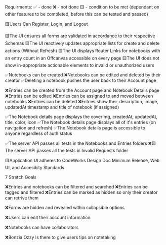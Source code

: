 Requirments: 
✅ - done
❌ - not done 
🟨 - condition to be met (dependant on other features to be completed, before this can be tested and passed)

🟨Users Can Register, Login, and Logout

🟨The UI ensures all forms are validated in accordance to their respective Schemas
🟨The UI reactively updates appropriate lists for create and delete actions (Without Refresh)
🟨The UI displays Router Links for notebooks with an entry count in an Offcanvas accessible on every page
🟨The UI does not show in-appropriate actionable elements to invalid or unauthorized users


✅Notebooks can be created
❌Notebooks can be edited and deleted by their creator
✅Deleting a notebook pushes the user back to their Account page

❌Entries can be created from the Account page and Notebook Details page
❌Entries can be edited
❌Entries can be assigned to and moved between notebooks
❌Entries can be deleted
❌Entries show their description, image, updatedAt timestamp and title of notebook (if assigned)

✅The Notebook details page displays the coverImg, createdAt, updatedAt, title, color, icon
✅The Notebook details page displays all of it's entries (on navigation and refresh)
✅The Notebook details page is accessible to anyone regardless of auth status

✅The server API passes all tests in the Notebooks and Entries folders
❌🟨The server API passes all the tests in Invalid Requests folder

🟨Application UI adheres to CodeWorks Design Doc Minimum Release, Web UI, and Accesibity Standards

7 Stretch Goals

❌Entries and notebooks can be filtered and searched
❌Entries can be tagged and filtered
❌Entries can be marked as hidden so only their creator can retrive them

❌Forms are hidden and revealed within collapsible options

❌Users can edit their account information

❌Notebooks can have collaborators

❌Bonzia Ozzy Is there to give users tips on notetaking
